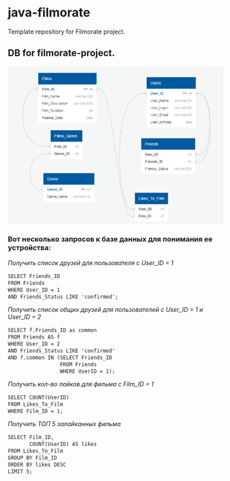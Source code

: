 # java-filmorate

Template repository for Filmorate project.

## DB for filmorate-project.

![DB for filmorate project.](./DB.png)

### Вот несколько запросов к базе данных для понимания ее устройства:

_Получить список друзей для пользователя с User_ID = 1_

```
SELECT Friends_ID
FROM Friends
WHERE User_ID = 1 
AND Friends_Status LIKE 'confirmed';
```

_Получить список общих друзей для пользователей с User_ID = 1 и User_ID = 2_

```
SELECT f.Friends_ID as common
FROM Friends AS f
WHERE User_ID = 2 
AND Friends_Status LIKE 'confirmed'
AND f.common IN (SELECT Friends_ID
                 FROM Friends
                 WHERE UserID = 1);
```

_Получить кол-во лайков для фильма с Film_ID = 1_

```
SELECT COUNT(UserID)
FROM Likes_To_Film
WHERE Film_ID = 1;
```

_Получить ТОП 5 залайканных фильма_

```
SELECT Film_ID,
       COUNT(UserID) AS likes
FROM Likes_To_Film
GROUP BY Film_ID
ORDER BY likes DESC
LIMIT 5;
```